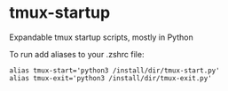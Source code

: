 # tmux-startup
Expandable tmux startup scripts, mostly in Python

To run add aliases to your .zshrc file:

```
alias tmux-start='python3 /install/dir/tmux-start.py'
alias tmux-exit='python3 /install/dir/tmux-exit.py'
```
